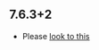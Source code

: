 ## 7.6.3+2

- Please [look to this](https://dooboolab.github.io/flutter_sound/book/CHANGELOG.html)

